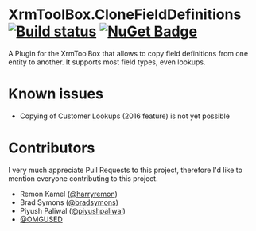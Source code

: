 # XrmToolBox.CloneFieldDefinitions [![Build status](https://ci.appveyor.com/api/projects/status/a4keqi1hpwj2b73f/branch/master?svg=true)](https://ci.appveyor.com/project/DigitalFlow/xrmtoolbox-clonefielddefinitions/branch/master) [![NuGet Badge](https://buildstats.info/nuget/MsDyn.Contrib.CloneFieldDefinitions)](https://www.nuget.org/packages/MsDyn.Contrib.CloneFieldDefinitions)
A Plugin for the XrmToolBox that allows to copy field definitions from one entity to another.
It supports most field types, even lookups.

# Known issues
- Copying of Customer Lookups (2016 feature) is not yet possible

# Contributors
I very much appreciate Pull Requests to this project, therefore I'd like to mention everyone contributing to this project.

- Remon Kamel ([@harryremon](https://github.com/harryremon))
- Brad Symons ([@bradsymons](https://github.com/bradsymons))
- Piyush Paliwal ([@piyushpaliwal](https://github.com/piyushpaliwal))
- [@OMGUSED](https://github.com/omgused)
